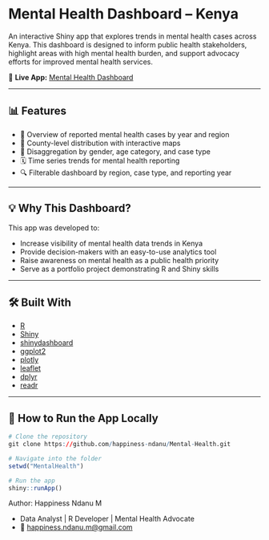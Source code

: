 # Mental Health Dashboard – Kenya

An interactive Shiny app that explores trends in mental health cases across Kenya. This dashboard is designed to inform public health stakeholders, highlight areas with high mental health burden, and support advocacy efforts for improved mental health services.

🔗 **Live App:** [Mental Health Dashboard](https://happinessndanu1.shinyapps.io/MentalHealth/)


---

## 📊 Features

- 🧠 Overview of reported mental health cases by year and region
- 📍 County-level distribution with interactive maps
- 👥 Disaggregation by gender, age category, and case type
- 🗓 Time series trends for mental health reporting
- 🔍 Filterable dashboard by region, case type, and reporting year

---

## 💡 Why This Dashboard?

This app was developed to:
- Increase visibility of mental health data trends in Kenya
- Provide decision-makers with an easy-to-use analytics tool
- Raise awareness on mental health as a public health priority
- Serve as a portfolio project demonstrating R and Shiny skills

---

## 🛠️ Built With

- [R](https://www.r-project.org/)
- [Shiny](https://shiny.rstudio.com/)
- [shinydashboard](https://rstudio.github.io/shinydashboard/)
- [ggplot2](https://ggplot2.tidyverse.org/)
- [plotly](https://plotly.com/r/)
- [leaflet](https://rstudio.github.io/leaflet/)
- [dplyr](https://dplyr.tidyverse.org/)
- [readr](https://readr.tidyverse.org/)

---

## 🚀 How to Run the App Locally

```r
# Clone the repository
git clone https://github.com/happiness-ndanu/Mental-Health.git

# Navigate into the folder
setwd("MentalHealth")

# Run the app
shiny::runApp()
```
Author: Happiness Ndanu M
- Data Analyst | R Developer | Mental Health Advocate  
- 📧 happiness.ndanu.m@gmail.com  
